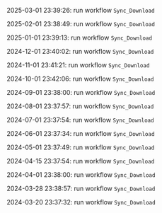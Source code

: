 2025-03-01 23:39:26: run workflow `Sync_Download` 

2025-02-01 23:38:49: run workflow `Sync_Download` 

2025-01-01 23:39:13: run workflow `Sync_Download` 

2024-12-01 23:40:02: run workflow `Sync_Download` 

2024-11-01 23:41:21: run workflow `Sync_Download` 

2024-10-01 23:42:06: run workflow `Sync_Download` 

2024-09-01 23:38:00: run workflow `Sync_Download` 

2024-08-01 23:37:57: run workflow `Sync_Download` 

2024-07-01 23:37:54: run workflow `Sync_Download` 

2024-06-01 23:37:34: run workflow `Sync_Download` 

2024-05-01 23:37:49: run workflow `Sync_Download` 

2024-04-15 23:37:54: run workflow `Sync_Download` 

2024-04-01 23:38:00: run workflow `Sync_Download` 

2024-03-28 23:38:57: run workflow `Sync_Download` 

2024-03-20 23:37:32: run workflow `Sync_Download` 


